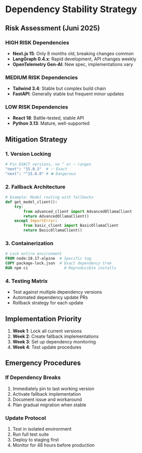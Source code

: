 # Dependency Stability Strategy

## Risk Assessment (Juni 2025)

### HIGH RISK Dependencies
- **Next.js 15**: Only 8 months old, breaking changes common
- **LangGraph 0.4.x**: Rapid development, API changes weekly  
- **OpenTelemetry Gen-AI**: New spec, implementations vary

### MEDIUM RISK Dependencies  
- **Tailwind 3.4**: Stable but complex build chain
- **FastAPI**: Generally stable but frequent minor updates

### LOW RISK Dependencies
- **React 18**: Battle-tested, stable API
- **Python 3.13**: Mature, well-supported

## Mitigation Strategy

### 1. Version Locking
```bash
# Pin EXACT versions, no ^ or ~ ranges
"next": "15.0.3"  # ✅ Exact
"next": "^15.0.0" # ❌ Dangerous
```

### 2. Fallback Architecture
```python
# Example: Model routing with fallbacks
def get_model_client():
    try:
        from advanced_client import AdvancedOllamaClient
        return AdvancedOllamaClient()
    except ImportError:
        from basic_client import BasicOllamaClient  
        return BasicOllamaClient()
```

### 3. Containerization
```dockerfile
# Lock entire environment
FROM node:18.17-alpine  # Specific tag
COPY package-lock.json  # Exact dependency tree
RUN npm ci                # Reproducible installs
```

### 4. Testing Matrix
- Test against multiple dependency versions
- Automated dependency update PRs
- Rollback strategy for each update

## Implementation Priority

1. **Week 1**: Lock all current versions
2. **Week 2**: Create fallback implementations  
3. **Week 3**: Set up dependency monitoring
4. **Week 4**: Test update procedures

## Emergency Procedures

### If Dependency Breaks
1. Immediately pin to last working version
2. Activate fallback implementation
3. Document issue and workaround
4. Plan gradual migration when stable

### Update Protocol
1. Test in isolated environment
2. Run full test suite
3. Deploy to staging first
4. Monitor for 48 hours before production
